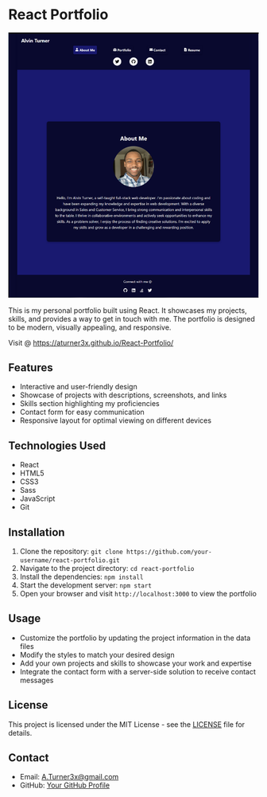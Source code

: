 # React Portfolio

![Project Preview](./src/assets/images/Preview.png)



This is my personal portfolio built using React. It showcases my projects, skills, and provides a way to get in touch with me. The portfolio is designed to be modern, visually appealing, and responsive.


Visit @ https://aturner3x.github.io/React-Portfolio/

## Features

- Interactive and user-friendly design
- Showcase of projects with descriptions, screenshots, and links
- Skills section highlighting my proficiencies
- Contact form for easy communication
- Responsive layout for optimal viewing on different devices

## Technologies Used

- React
- HTML5
- CSS3
- Sass
- JavaScript
- Git

## Installation

1. Clone the repository: `git clone https://github.com/your-username/react-portfolio.git`
2. Navigate to the project directory: `cd react-portfolio`
3. Install the dependencies: `npm install`
4. Start the development server: `npm start`
5. Open your browser and visit `http://localhost:3000` to view the portfolio

## Usage

- Customize the portfolio by updating the project information in the data files
- Modify the styles to match your desired design
- Add your own projects and skills to showcase your work and expertise
- Integrate the contact form with a server-side solution to receive contact messages
## License

This project is licensed under the MIT License - see the [LICENSE](LICENSE) file for details.

## Contact
- Email: A.Turner3x@gmail.com
- GitHub: [Your GitHub Profile](https://github.com/ATurner3x)

